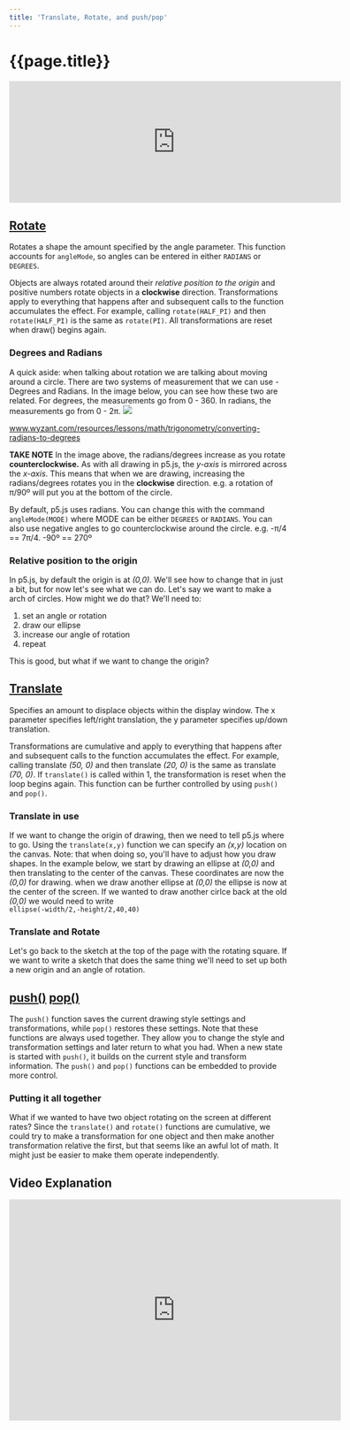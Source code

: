 ```yaml
---
title: 'Translate, Rotate, and push/pop'
---
```

# {{page.title}}

<iframe frameborder="0" width='600' height="220" src="https://editor.p5js.org/mdarfler/embed/SkBqohHCQ"></iframe>

## [Rotate](https://p5js.org/reference/#/p5/rotate)
Rotates a shape the amount specified by the angle parameter. This function accounts for `angleMode`, so angles can be entered in either `RADIANS` or `DEGREES`.

Objects are always rotated around their _relative position to the origin_ and positive numbers rotate objects in a **clockwise** direction. Transformations apply to everything that happens after and subsequent calls to the function accumulates the effect. For example, calling `rotate(HALF_PI)` and then `rotate(HALF_PI)` is the same as `rotate(PI)`. All transformations are reset when draw() begins again.

### Degrees and Radians
A quick aside: when talking about rotation we  are talking about moving around a circle. There are two systems of measurement that we can use - Degrees and Radians. In the image below, you can see how these two are related. For degrees, the measurements go from 0 - 360. In radians, the measurements go from 0 - 2π.
[![](https://dj1hlxw0wr920.cloudfront.net/userfiles/wyzfiles/fc023d7d-db75-4a93-9a91-03f900de1e16.png)](http://www.wyzant.com/resources/lessons/math/trigonometry/converting-radians-to-degrees)
<p class="caption"><a href="http://www.wyzant.com/resources/lessons/math/trigonometry/converting-radians-to-degrees">www.wyzant.com/resources/lessons/math/trigonometry/converting-radians-to-degrees</a></p>

**TAKE NOTE** In the image above, the radians/degrees increase as you rotate **counterclockwise.** As with all drawing in p5.js, the _y-axis_ is mirrored across the _x-axis_. This means that when we are drawing, increasing the radians/degrees rotates you in the **clockwise** direction. e.g. a rotation of π/90º will put you at the bottom of the circle.

By default, p5.js uses radians. You can change this with the command `angleMode(MODE)` where MODE can be either `DEGREES` or `RADIANS`. You can also use negative angles to go counterclockwise around the circle. e.g. -π/4 == 7π/4. -90º == 270º

### Relative position to the origin
In p5.js, by default the origin is at _(0,0)._ We'll see how to change that in just a bit, but for now let's see what we can do. Let's say we want to make a arch of circles. How might we do that? We'll need to:
1. set an angle or rotation
2. draw our ellipse
3. increase our angle of rotation
4. repeat

<script type="text/p5" data-autoplay data-width="260" data-preview-width="300" data-height="400">
var rot = 0; //rotation variable
function setup(){
  createCanvas(260,260);
  background(220);
  frameRate(5);
}

function draw(){
  rotate(rot); // set rotation
	line(0,0,200,0); //for illustration
  ellipse(200,0,20,20); //draw circle
  rot += PI/16; //increase rotation
}
</script>

This is good, but what if we want to change the origin?

## [Translate](https://p5js.org/reference/#/p5/translate)
Specifies an amount to displace objects within the display window. The x parameter specifies left/right translation, the y parameter specifies up/down translation.

Transformations are cumulative and apply to everything that happens after and subsequent calls to the function accumulates the effect. For example, calling translate _(50, 0)_ and then translate _(20, 0)_ is the same as translate _(70, 0)_. If `translate()` is called within 1, the transformation is reset when the loop begins again. This function can be further controlled by using `push()` and `pop()`.

### Translate in use
If we want to change the origin of drawing, then we need to tell p5.js where to go. Using the `translate(x,y)` function we can specify an _(x,y)_ location on the canvas. Note: that when doing so, you'll have to adjust how you draw shapes. In the example below, we start by drawing an ellipse at _(0,0)_ and then translating to the center of the canvas. These coordinates are now the _(0,0)_ for drawing. when we draw another ellipse at _(0,0)_ the ellipse is now at the center of the screen. If we wanted to draw another cirlce back at the old _(0,0)_ we would need to write <br> `ellipse(-width/2,-height/2,40,40)`

<script type="text/p5" data-autoplay data-width="260" data-preview-width="300" data-height="300">
function setup(){
  createCanvas(260,260);
  background(220);
  line(0,0,width/2,height/2);
  ellipse(0,0,40,40);
  translate(width/2,height/2);
  ellipse(0,0,40,40);
}
</script>

### Translate and Rotate

Let's go back to the sketch at the top of the page with the rotating square. If we want to write a sketch that does the same thing we'll need to set up both a new origin and an angle of rotation.

<script type="text/p5" data-autoplay data-width="360" data-preview-width="300" data-height="350">
function setup() {
  createCanvas(260, 260);
	rectMode(CENTER); //Draws rectangles more like ellipses
	angleMode(DEGREES); //Use angles instead of radians
}

function draw() {
  background(200);
	translate(width/2, height/2);
	rotate(frameCount*2);
	rect(0,0,100,100);
}

</script>

## [push()](https://p5js.org/reference/#/p5/push) [pop()](https://p5js.org/reference/#/p5/pop)

The `push()` function saves the current drawing style settings and transformations, while `pop()` restores these settings. Note that these functions are always used together. They allow you to change the style and transformation settings and later return to what you had. When a new state is started with `push()`, it builds on the current style and transform information. The `push()` and `pop()` functions can be embedded to provide more control.

### Putting it all together
What if we wanted to have two object rotating on the screen at different rates? Since the  `translate()` and `rotate()` functions are cumulative, we could try to make a transformation for one object and then make another transformation relative the first, but that seems like an awful lot of math. It might just be easier to make them operate independently.

<script type="text/p5" data-autoplay data-width="360" data-preview-width="300" data-height="600">
function setup() {
	createCanvas(260, 260);
	rectMode(CENTER);
	angleMode(DEGREES);

}

function draw() {
	background(200);
	fill(255,200);
	noStroke();

	push();
	translate(width / 2, height / 2);
	rotate(frameCount * 2);
	rect(0, 0, 100, 100);
	pop();

	push();
	translate(width / 4, height / 2);
	rotate(-frameCount * 3);
	rect(width / 8, height / 8, 40, 40);
	pop();
}

</script>

## Video Explanation
<iframe width="600" height="400" src="https://www.youtube.com/embed/o9sgjuh-CBM" frameborder="0" allow="accelerometer; autoplay; encrypted-media; gyroscope; picture-in-picture" allowfullscreen></iframe>
